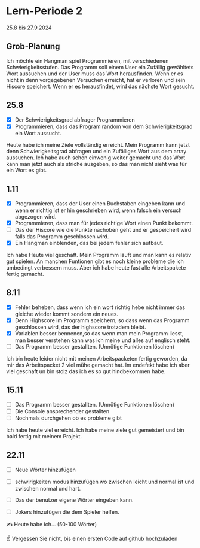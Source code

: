 # Lern-Periode 2
25.8 bis 27.9.2024

## Grob-Planung
Ich möchte ein Hangman spiel Programmieren, mit verschiedenen Schwierigkeitsstufen. Das Programm soll einem User ein Zufällig gewähltets Wort aussuchen und der User muss das Wort herausfinden. Wenn er es nicht in denn vorgegebenen Versuchen erreicht, hat er verloren und sein Hiscore speichert. Wenn er es herausfindet, wird das nächste Wort gesucht. 
## 25.8
- [x] Der Schwierigkeitsgrad abfrager Programmieren
- [x] Programmieren, dass das Program random von dem Schwierigkeitsgrad ein Wort aussucht.

Heute habe ich meine Ziele vollständig erreicht. Mein Programm kann jetzt denn Schwierigkeitsgrad abfragen und ein Zufälliges Wort aus dem array aussuchen. Ich habe auch schon einwenig weiter gemacht und das Wort kann man jetzt auch als striche ausgeben, so das man nicht sieht was für ein Wort es gibt.

## 1.11
- [x] Programmieren, dass der User einen Buchstaben eingeben kann und wenn er richtig ist er hin geschrieben wird, wenn falsch ein versuch abgezogen wird.
- [x] Programmieren, dass man für jedes richtige Wort einen Punkt bekommt. 
- [ ] Das der Hiscore wie die Punkte nachoben geht und er gespeichert wird falls das Programm geschlossen wird.
- [x] Ein Hangman einblenden, das bei jedem fehler sich aufbaut.

Ich habe Heute viel geschaft. Mein Programm läuft und man kann es relativ gut spielen. An manchen Funtionen gibt es noch kleine probleme die ich umbedingt verbessern muss. Aber ich habe heute fast alle Arbeitspakete fertig gemacht.

## 8.11
- [x] Fehler beheben, dass wenn ich ein wort richtig hebe nicht immer das gleiche wieder kommt sondern ein neues.
- [x] Denn Highscore im Programm speichern, so dass wenn das Programm geschlossen wird, das der highscore trotzdem bleibt.
- [x] Variablen besser bennenen,so das wenn man mein Programm liesst, man besser verstehen kann was ich meine und alles auf englisch steht.
- [ ] Das Programm besser gestallten. (Unnötige Funktionen löschen)

Ich bin heute leider nicht mit meinen Arbeitspacketen fertig geworden, da mir das Arbeitspacket 2 viel mühe gemacht hat. Im endefekt habe ich aber viel geschaft un bin stolz das ich es so gut hindbekommen habe.

## 15.11
- [ ] Das Programm besser gestallten. (Unnötige Funktionen löschen)
- [ ] Die Console ansprechender gestallten
- [ ] Nochmals durchgehen ob es probleme gibt

Ich habe heute viel erreicht. Ich habe meine ziele gut gemeistert und bin bald fertig mit meinem Projekt.

##  22.11

- [ ] Neue Wörter hinzufügen
- [ ] schwirigkeiten modus hinzufügen wo zwischen leicht und normal ist und zwischen normal und hart.
- [ ] Das der benutzer eigene Wörter eingeben kann.
- [ ] Jokers hinzufügen die dem Spieler helfen.

      
✍️ Heute habe ich... (50-100 Wörter)

☝️ Vergessen Sie nicht, bis einen ersten Code auf github hochzuladen
